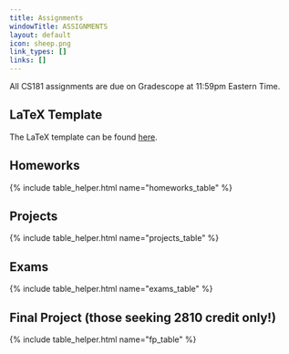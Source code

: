 ```yaml
---
title: Assignments
windowTitle: ASSIGNMENTS
layout: default
icon: sheep.png
link_types: []
links: []
---
```


<!-- # {{ page.title }} -->

All CS181 assignments are due on Gradescope at 11:59pm Eastern Time.

## LaTeX Template

The LaTeX template can be found [here](https://www.overleaf.com/read/tvtrfttssftn
).

## Homeworks

{% include table_helper.html name="homeworks_table" %}

## Projects

{% include table_helper.html name="projects_table" %}

## Exams

{% include table_helper.html name="exams_table" %}

## Final Project (those seeking 2810 credit only!)

{% include table_helper.html name="fp_table" %}
